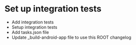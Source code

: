 # Set up integration tests

- Add integration tests
- Setup integration tests
- Add tasks.json file
- Update _build-android-app file to use this ROOT changelog
